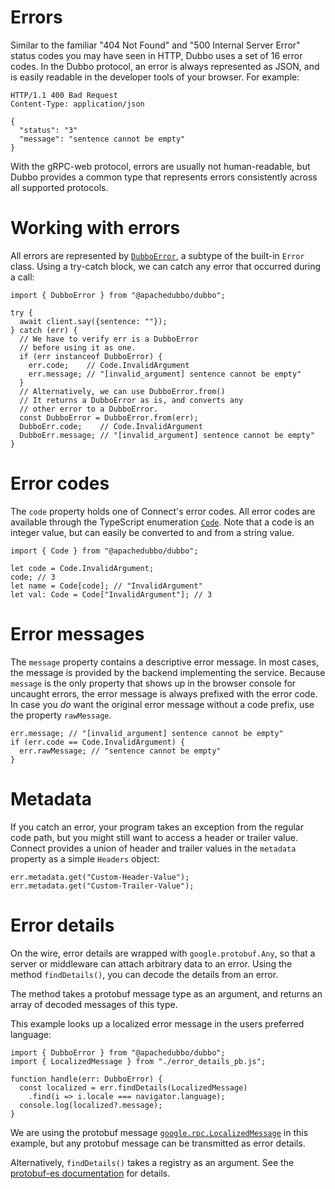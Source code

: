 # Errors

Similar to the familiar "404 Not Found" and "500 Internal Server Error" status codes you may have seen in HTTP, Dubbo uses a set of 16 error codes. In the Dubbo protocol, an error is always represented as JSON, and is easily readable in the developer tools of your browser. For example:

```
HTTP/1.1 400 Bad Request
Content-Type: application/json

{
  "status": "3"
  "message": "sentence cannot be empty"
}
```

With the gRPC-web protocol, errors are usually not human-readable, but Dubbo provides a common type that represents errors consistently across all supported protocols.

# Working with errors

All errors are represented by [`DubboError`](https://github.com/apache/dubbo-js/blob/dubbo3/packages/dubbo/src/code.ts), a subtype of the built-in `Error` class. Using a try-catch block, we can catch any error that occurred during a call:

```tsx
import { DubboError } from "@apachedubbo/dubbo";

try {
  await client.say({sentence: ""});
} catch (err) {
  // We have to verify err is a DubboError
  // before using it as one.
  if (err instanceof DubboError) {
    err.code;    // Code.InvalidArgument
    err.message; // "[invalid_argument] sentence cannot be empty"
  }
  // Alternatively, we can use DubboError.from()
  // It returns a DubboError as is, and converts any
  // other error to a DubboError.
  const DubboError = DubboError.from(err);
  DubboErr.code;    // Code.InvalidArgument
  DubboErr.message; // "[invalid_argument] sentence cannot be empty"
}
```

# Error codes

The `code` property holds one of Connect's error codes. All error codes are available through the TypeScript enumeration [`Code`](https://github.com/apache/dubbo-js/blob/dubbo3/packages/dubbo/src/code.ts). Note that a code is an integer value, but can easily be converted to and from a string value.

```tsx
import { Code } from "@apachedubbo/dubbo";

let code = Code.InvalidArgument;
code; // 3
let name = Code[code]; // "InvalidArgument"
let val: Code = Code["InvalidArgument"]; // 3
```

# Error messages

The `message` property contains a descriptive error message. In most cases, the message is provided by the backend implementing the service. Because `message` is the only property that shows up in the browser console for uncaught errors, the error message is always prefixed with the error code. In case you *do* want the original error message without a code prefix, use the property `rawMessage`.

```tsx
err.message; // "[invalid_argument] sentence cannot be empty"
if (err.code == Code.InvalidArgument) {
  err.rawMessage; // "sentence cannot be empty"
}
```

# Metadata

If you catch an error, your program takes an exception from the regular code path, but you might still want to access a header or trailer value. Connect provides a union of header and trailer values in the `metadata` property as a simple `Headers` object:

```tsx
err.metadata.get("Custom-Header-Value");
err.metadata.get("Custom-Trailer-Value");
```

# Error details

On the wire, error details are wrapped with `google.protobuf.Any`, so that a server or middleware can attach arbitrary data to an error. Using the method `findDetails()`, you can decode the details from an error.

The method takes a protobuf message type as an argument, and returns an array of decoded messages of this type.

This example looks up a localized error message in the users preferred language:

```tsx
import { DubboError } from "@apachedubbo/dubbo";
import { LocalizedMessage } from "./error_details_pb.js";

function handle(err: DubboError) {
  const localized = err.findDetails(LocalizedMessage)
    .find(i => i.locale === navigator.language);
  console.log(localized?.message);
}
```

We are using the protobuf message [`google.rpc.LocalizedMessage`](https://buf.build/googleapis/googleapis/file/main:google/rpc/error_details.proto#L241) in this example, but any protobuf message can be transmitted as error details.

Alternatively, `findDetails()` takes a registry as an argument. See the [protobuf-es documentation](https://github.com/bufbuild/protobuf-es/blob/main/docs/runtime_api.md#registries) for details.


